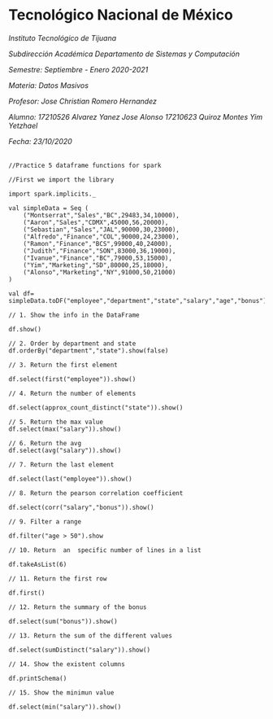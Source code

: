<h1>Tecnológico Nacional de México</h1>
<h6> Instituto Tecnológico de Tijuana 

Subdirección Académica 
Departamento de Sistemas y Computación 

Semestre: Septiembre - Enero 2020-2021

Materia:
Datos Masivos

Profesor: 
Jose Christian Romero Hernandez

Alumno: 
17210526 Alvarez Yanez Jose Alonso
17210623 Quiroz Montes Yim Yetzhael

Fecha:
23/10/2020 </h6>
~~~
//Practice 5 dataframe functions for spark

//First we import the library

import spark.implicits._ 

val simpleData = Seq (
    ("Montserrat","Sales","BC",29483,34,10000),
    ("Aaron","Sales","CDMX",45000,56,20000),
    ("Sebastian","Sales","JAL",90000,30,23000),
    ("Alfredo","Finance","COL",90000,24,23000),
    ("Ramon","Finance","BCS",99000,40,24000),
    ("Judith","Finance","SON",83000,36,19000),
    ("Ivanue","Finance","BC",79000,53,15000),
    ("Yim","Marketing","SD",80000,25,18000),
    ("Alonso","Marketing","NY",91000,50,21000)
)

val df= simpleData.toDF("employee","department","state","salary","age","bonus")

// 1. Show the info in the DataFrame

df.show()

// 2. Order by department and state
df.orderBy("department","state").show(false)

// 3. Return the first element 

df.select(first("employee")).show() 

// 4. Return the number of elements 

df.select(approx_count_distinct("state")).show()

// 5. Return the max value
df.select(max("salary")).show() 

// 6. Return the avg
df.select(avg("salary")).show() 

// 7. Return the last element

df.select(last("employee")).show()

// 8. Return the pearson correlation coefficient

df.select(corr("salary","bonus")).show()

// 9. Filter a range

df.filter("age > 50").show

// 10. Return  an  specific number of lines in a list

df.takeAsList(6)

// 11. Return the first row

df.first()

// 12. Return the summary of the bonus

df.select(sum("bonus")).show()

// 13. Return the sum of the different values

df.select(sumDistinct("salary")).show()

// 14. Show the existent columns

df.printSchema()

// 15. Show the minimun value 

df.select(min("salary")).show()
~~~